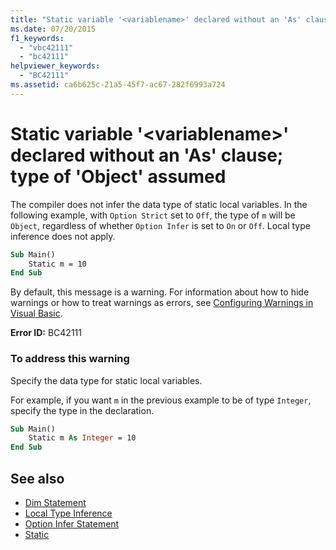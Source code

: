 ```yaml
---
title: "Static variable '<variablename>' declared without an 'As' clause; type of 'Object' assumed"
ms.date: 07/20/2015
f1_keywords:
  - "vbc42111"
  - "bc42111"
helpviewer_keywords:
  - "BC42111"
ms.assetid: ca6b625c-21a5-45f7-ac67-282f6993a724
---
```

# Static variable '\<variablename>' declared without an 'As' clause; type of 'Object' assumed

The compiler does not infer the data type of static local variables. In the following example, with `Option Strict` set to `Off`, the type of `m` will be `Object`, regardless of whether `Option Infer` is set to `On` or `Off`. Local type inference does not apply.

```vb
Sub Main()
    Static m = 10
End Sub
```

By default, this message is a warning. For information about how to hide warnings or how to treat warnings as errors, see [Configuring Warnings in Visual Basic](/visualstudio/ide/configuring-warnings-in-visual-basic).

**Error ID:** BC42111

### To address this warning

Specify the data type for static local variables.

For example, if you want `m` in the previous example to be of type `Integer`, specify the type in the declaration.

```vb
Sub Main()
    Static m As Integer = 10
End Sub
```

## See also

- [Dim Statement](../../visual-basic/language-reference/statements/dim-statement.md)
- [Local Type Inference](../../visual-basic/programming-guide/language-features/variables/local-type-inference.md)
- [Option Infer Statement](../../visual-basic/language-reference/statements/option-infer-statement.md)
- [Static](../../visual-basic/language-reference/modifiers/static.md)
